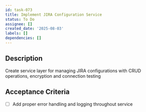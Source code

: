 ```yaml
---
id: task-073
title: Implement JIRA Configuration Service
status: To Do
assignee: []
created_date: '2025-08-03'
labels: []
dependencies: []
---
```


## Description

Create service layer for managing JIRA configurations with CRUD operations, encryption and connection testing

## Acceptance Criteria

- [ ] Add proper error handling and logging throughout service
